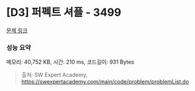 # [D3] 퍼펙트 셔플 - 3499 

[문제 링크](https://swexpertacademy.com/main/code/problem/problemDetail.do?contestProbId=AWGsRbk6AQIDFAVW) 

### 성능 요약

메모리: 40,752 KB, 시간: 210 ms, 코드길이: 931 Bytes



> 출처: SW Expert Academy, https://swexpertacademy.com/main/code/problem/problemList.do
